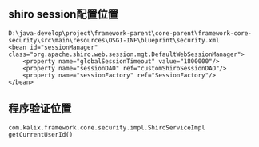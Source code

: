 ## shiro session配置位置
    D:\java-develop\project\framework-parent\core-parent\framework-core-security\src\main\resources\OSGI-INF\blueprint\security.xml
    <bean id="sessionManager" class="org.apache.shiro.web.session.mgt.DefaultWebSessionManager">
        <property name="globalSessionTimeout" value="1800000"/>
        <property name="sessionDAO" ref="customShiroSessionDAO"/>
        <property name="sessionFactory" ref="SessionFactory"/>
    </bean>
## 程序验证位置
    com.kalix.framework.core.security.impl.ShiroServiceImpl
    getCurrentUserId()
    